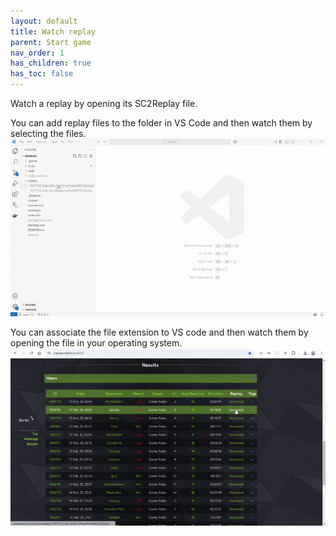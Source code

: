 ```yaml
---
layout: default
title: Watch replay
parent: Start game
nav_order: 1
has_children: true
has_toc: false
---
```


Watch a replay by opening its SC2Replay file.

You can add replay files to the folder in VS Code and then watch them by selecting the files.
![Watch replay from IDE](start-replay-1.gif)

You can associate the file extension to VS code and then watch them by opening the file in your operating system.
![Watch replay from OS](start-replay-2.gif)
